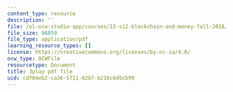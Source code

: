 ```yaml
---
content_type: resource
description: ''
file: /ol-ocw-studio-app/courses/15-s12-blockchain-and-money-fall-2018/cdf04eb2ca36571102b7b216c645cb99_CJCKTixMb70.pdf
file_size: 96859
file_type: application/pdf
learning_resource_types: []
license: https://creativecommons.org/licenses/by-nc-sa/4.0/
ocw_type: OCWFile
resourcetype: Document
title: 3play pdf file
uid: cdf04eb2-ca36-5711-02b7-b216c645cb99
---
```

